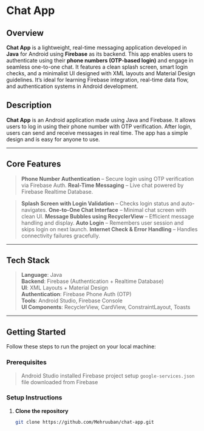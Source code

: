 # Chat App

## Overview

**Chat App** is a lightweight, real-time messaging application developed in **Java** for Android using **Firebase** as its backend. This app enables users to authenticate using their **phone numbers (OTP-based login)** and engage in seamless one-to-one chat. It features a clean splash screen, smart login checks, and a minimalist UI designed with XML layouts and Material Design guidelines. It’s ideal for learning Firebase integration, real-time data flow, and authentication systems in Android development.

## Description 
**Chat App** is an Android application made using Java and Firebase.
It allows users to log in using their phone number with OTP verification.
After login, users can send and receive messages in real time.
The app has a simple design and is easy for anyone to use.

---

## Core Features

>  **Phone Number Authentication** – Secure login using OTP verification via Firebase Auth.
>  **Real-Time Messaging** – Live chat powered by Firebase Realtime Database.

>  **Splash Screen with Login Validation** – Checks login status and auto-navigates.
>  **One-to-One Chat Interface** – Minimal chat screen with clean UI.
>  **Message Bubbles using RecyclerView** – Efficient message handling and display.
>  **Auto Login** – Remembers user session and skips login on next launch.
>  **Internet Check & Error Handling** – Handles connectivity failures gracefully.

---

##  Tech Stack

> **Language**: Java  
> **Backend**: Firebase (Authentication + Realtime Database)  
> **UI**: XML Layouts + Material Design  
> **Authentication**: Firebase Phone Auth (OTP)  
> **Tools**: Android Studio, Firebase Console  
> **UI Components**: RecyclerView, CardView, ConstraintLayout, Toasts  

---

## Getting Started

Follow these steps to run the project on your local machine:

###  Prerequisites

> Android Studio installed
> Firebase project setup
> `google-services.json` file downloaded from Firebase

### Setup Instructions

1. **Clone the repository**
   ```bash
   git clone https://github.com/Mehruuban/chat-app.git

